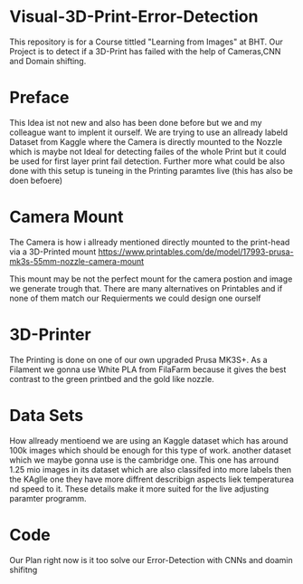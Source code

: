 # Visual-3D-Print-Error-Detection
This repository is for a Course tittled "Learning from Images" at BHT. Our Project is to detect if a 3D-Print has failed with the help of Cameras,CNN and Domain shifting.

# Preface
This Idea ist not new and also has been done before but we and my colleague want to implent it ourself. We are trying to use an allready labeld Dataset from Kaggle where the Camera is directly mounted to the Nozzle which is maybe not Ideal for detecting failes of the whole Print but it could be used for first layer print fail detection. Further more what could be also done with this setup is tuneing in the Printing paramtes live (this has also be doen befoere)

# Camera Mount 
The Camera is how i allready mentioned directly mounted to the print-head via a 3D-Printed mount https://www.printables.com/de/model/17993-prusa-mk3s-55mm-nozzle-camera-mount 

This mount may be not the perfect mount for the camera postion and image we generate trough that. There are many alternatives on Printables and if none of them match our Requierments we could design one ourself 

# 3D-Printer
The Printing is done on one of our own upgraded Prusa MK3S+. As a Filament we gonna use White PLA from FilaFarm because it gives the best contrast to the green printbed and the gold like nozzle.  

# Data Sets
How allready mentioend we are using an Kaggle dataset which has around 100k images which should be enough for this type of work. another dataset which we maybe gonna use is the cambridge one. This one has arround 1.25 mio images in its dataset which are also classifed into more labels then the KAglle one they have more diffrent describign aspects liek temperaturea nd speed to it. These details make it more suited for the live adjusting paramter programm.

# Code
Our Plan right now is it too solve our Error-Detection with CNNs and doamin shifitng 
